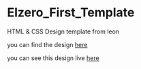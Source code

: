 # Elzero_First_Template
HTML &amp; CSS Design template from leon

you can find the design [here](https://www.graphberry.com/item/leon-psd-agency-template)

you can see this design live [here](https://elzero-first-template.netlify.app/)
